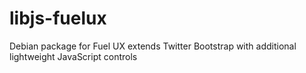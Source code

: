 # libjs-fuelux
Debian package for Fuel UX extends Twitter Bootstrap with additional lightweight JavaScript controls
